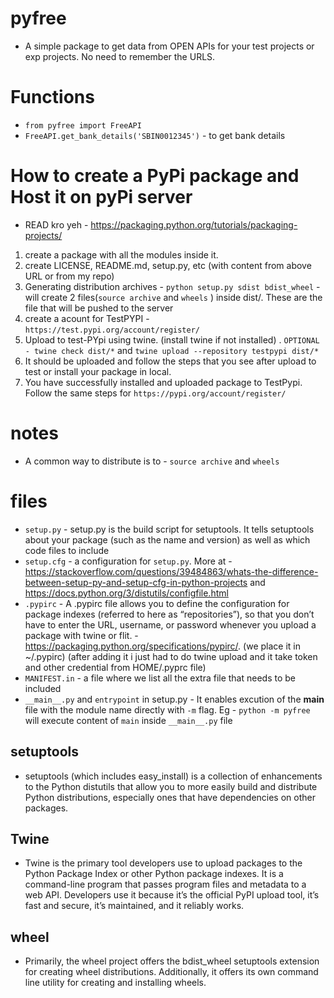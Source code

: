 # pyfree

- A simple package to get data from OPEN APIs for your test projects or exp projects. No need to remember the URLS.


# Functions
- `from pyfree import FreeAPI` 
- `FreeAPI.get_bank_details('SBIN0012345')` - to get bank details

# How to create a PyPi package and Host it on pyPi server
- READ kro yeh - https://packaging.python.org/tutorials/packaging-projects/ 
1. create a package with all the modules inside it. 
2. create LICENSE, README.md, setup.py, etc (with content from above URL or from my repo)
3. Generating distribution archives - `python setup.py sdist bdist_wheel` - will create 2 files(`source archive` and `wheels`
) inside dist/. These are the file that will be pushed to the server
4. create a acount for TestPYPI - `https://test.pypi.org/account/register/`
5. Upload to test-PYpi using twine. (install twine if not installed) .  `OPTIONAL - twine check dist/*` and `twine upload --repository testpypi dist/*`
6. It should be uploaded and follow the steps that you see after upload to test or install your package in local.
7. You have successfully installed and uploaded package to TestPypi. Follow the same steps for `https://pypi.org/account/register/`


# notes
- A common way to distribute is to - `source archive` and `wheels`
# files
- `setup.py` - setup.py is the build script for setuptools. It tells setuptools about your package (such as the name and version) as well as which code files to include
- `setup.cfg` - a configuration for `setup.py`. More at - https://stackoverflow.com/questions/39484863/whats-the-difference-between-setup-py-and-setup-cfg-in-python-projects and https://docs.python.org/3/distutils/configfile.html
- `.pypirc` - A .pypirc file allows you to define the configuration for package indexes (referred to here as “repositories”), so that you don’t have to enter the URL, username, or password whenever you upload a package with twine or flit. - https://packaging.python.org/specifications/pypirc/. (we place it in ~/.pypirc) (after adding it i just had to do twine upload and it take token and other credential from HOME/.pyprc file)
- `MANIFEST.in` - a file where we list all the extra file that needs to be included 
- `__main__.py` and `entrypoint` in setup.py - It enables excution of the __main__ file with the module name directly with `-m` flag. Eg - `python -m pyfree` will execute content of `main` inside `__main__.py` file

## setuptools
- setuptools (which includes easy_install) is a collection of enhancements to the Python distutils that allow you to more easily build and distribute Python distributions, especially ones that have dependencies on other packages.

## Twine
- Twine is the primary tool developers use to upload packages to the Python Package Index or other Python package indexes. It is a command-line program that passes program files and metadata to a web API. Developers use it because it’s the official PyPI upload tool, it’s fast and secure, it’s maintained, and it reliably works.

## wheel
- Primarily, the wheel project offers the bdist_wheel setuptools extension for creating wheel distributions. Additionally, it offers its own command line utility for creating and installing wheels.